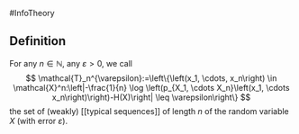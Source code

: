 #InfoTheory 
## Definition
For any $n \in \mathbb{N}$, any $\varepsilon>0$, we call
$$
\mathcal{T}_n^{\varepsilon}:=\left\{\left(x_1, \cdots, x_n\right) \in \mathcal{X}^n:\left|-\frac{1}{n} \log \left(p_{X_1, \cdots X_n}\left(x_1, \cdots x_n\right)\right)-H(X)\right| \leq \varepsilon\right\}
$$
the set of (weakly) [[typical sequences]] of length $n$ of the random variable $X$ (with error $\varepsilon$).